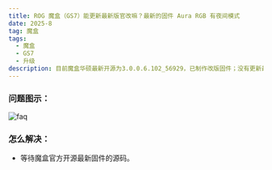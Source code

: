 ```yaml
---
title: ROG 魔盒（GS7）能更新最新版官改嘛？最新的固件 Aura RGB 有夜间模式
date: 2025-8
tag: 魔盒
tags: 
  - 魔盒
  - GS7
  - 升级
description: 目前魔盒华硕最新开源为3.0.0.6.102_56929，已制作改版固件；没有更新最新的源码，无法制作最新的官改。
---
```


### 问题图示：

![faq](/assets/posts/gs7.png)

### 怎么解决：

- 等待魔盒官方开源最新固件的源码。

